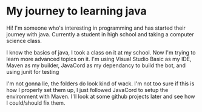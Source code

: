 # My journey to learning java

Hi! I'm someone who's interesting in programming and has started their journey with java. Currently a student in high school and taking a computer science class.

I know the basics of java, I took a class on it at my school. Now I'm trying to learn more advanced topics on it.
I'm using Visual Studio Basic as my IDE, Maven as my builder, JavaCord as my dependancy to build the bot, and using junit for testing

I'm not gonna lie, the folders do look kind of wack. I'm not too sure if this is how I properly set them up, I just followed JavaCord to setup the environment with Maven. I'll look at some github projects later and see how I could/should fix them.
